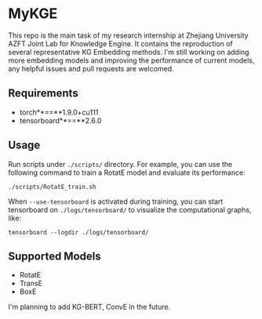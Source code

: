 # MyKGE
This repo is the main task of my research internship at Zhejiang University AZFT Joint Lab for Knowledge Engine. It contains the reproduction of several representative KG Embedding methods.
I'm still working on adding more embedding models and improving the performance of current models, any helpful issues and pull requests are welcomed.

## Requirements

- torch**==**1.9.0+cu111
- tensorboard**==**2.6.0

## Usage
Run scripts under ```./scripts/``` directory. For example, you can use the following command to train a RotatE model and evaluate its performance:

```shell
./scripts/RotatE_train.sh
```

When ```--use-tensorboard``` is activated during training, you can start tensorboard on ```./logs/tensorboard/``` to visualize the computational graphs, like:

```
tensorboard --logdir ./logs/tensorboard/
```

## Supported Models

- RotatE
- TransE
- BoxE

I'm planning to add KG-BERT, ConvE in the future.
